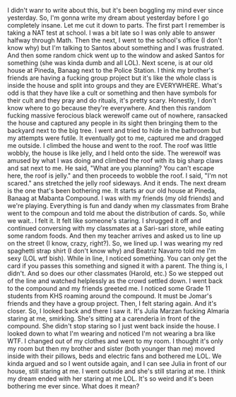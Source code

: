 I didn't wanr to write about this, but it's been boggling my mind ever since yesterday. So, I'm gonna write my dream about yesterday before I go completely insane. Let me cut it down to parts. The first part I remember is taking a NAT test at school. I was a bit late so I was only able to answer halfway through Math. Then the next, I went to the school's office (I don't know why) but I'm talking to Santos about something and I was frustrated. And then some random chick went up to the window and asked Santos for something (she was kinda dumb and all LOL). Next scene, is at our old house at Pineda, Banaag next to the Police Station. I think my brother's friends are having a fucking group project but it's like the whole class is inside the house and split into groups and they are EVERYWHERE. What's odd is that they have like a cult or something and then have symbols for their cult and they pray and do rituals, it's pretty scary. Honestly, I don't know where to go because they're everywhere. And then this random fucking massive ferocious black werewolf came out of nowhere, ransacked the house and captured any people in its sight then bringing them to the backyard next to the big tree. I went and tried to hide in the bathroom but my attempts were futile. It eventually got to me, captured me and dragged me outside. I climbed the house and went to the roof. The roof was little wobbly, the house is like jelly, and I held onto the side. The werewolf was amused by what I was doing and climbed the roof with its big sharp claws and sat next to me. He said, "What are you planning? You can't escape here, the roof is jelly." and then proceeds to wobble the roof. I said, "I'm not scared." ans stretched the jelly roof sideways. And it ends. The next dream is the one that's been bothering me. It starts ar our old house at Pineda, Banaag at Mabanta Compound. I was with my friends (my old friends) and we're playing. Everything is fun and dandy when my classmates from Brahe went to the compoun and told me about the distribution of cards. So, while we wait.. I felt it. It felt like someone's staring. I shrugged it off and continued conversing with my classmates at a Sari-sari store, while eating some random foods. And then my teacher arrives and asked us to line up on the street (I know, crazy, right?). So, we lined up. I was wearing my red spaghetti strap shirt (I don't know why) and Beatriz Navarro told me I'm sexy (LOL wtf bish). While in line, I noticed something. You can only get the card if you passes this something and signed it with a parent. The thing is, I didn't. And so does our other classmates (Harold, etc.) So we stepped out of the line and watched helplessly as the crowd settled down. I went back to the compound and my friends greeted me. I noticed some Grade 11 students from KHS roaming around the compound. It must be Jomar's friends and they have a group project. Then, I felt staring again. And it's closer. So, I looked back and there I saw it. It's Julia Marzan fucking Almaria staring at me, smirking. She's sitting at a carenderia in front of the compound. She didn't stop staring so I just went back inside the house. I looked down to what I'm wearing and noticed I'm not wearing a bra like WTF. I changed out of my clothes and went to my room. I thought it's only my room but then my brother and sister (both younger than me) moved inside with their pillows, beds and electric fans and bothered me LOL. We kinda argued and so I went outside again, and I can see Julia in front of our house, still staring at me. I went outside and she's still staring at me. I think my dream ended with her staring at me LOL. It's so weird and it's been bothering me ever since. What does it mean?